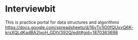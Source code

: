 # Interviewbit
This is practice portal for data structures and algorithms
https://docs.google.com/spreadsheets/d/16vTx1lG0fQUxvQ6K-krsXQLdKadBA2lxoH_GDtV392Q/edit#gid=1870363698
